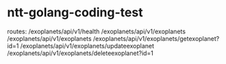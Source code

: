 # ntt-golang-coding-test

routes:
/exoplanets/api/v1/health
/exoplanets/api/v1/exoplanets
/exoplanets/api/v1/exoplanets
/exoplanets/api/v1/exoplanets/getexoplanet?id=1
/exoplanets/api/v1/exoplanets/updateexoplanet
/exoplanets/api/v1/exoplanets/deleteexoplanet?id=1


